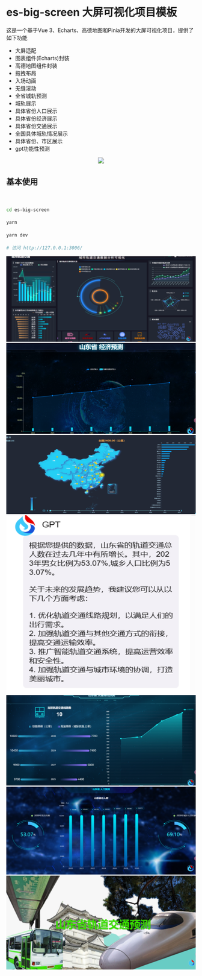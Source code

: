 
# es-big-screen 大屏可视化项目模板

这是一个基于Vue 3、Echarts、高德地图和Pinia开发的大屏可视化项目，提供了如下功能

*   大屏适配
*   图表组件(Echarts)封装
*   高德地图组件封装
*   拖拽布局
*   入场动画
*   无缝滚动
*   全省城轨预测
*   城轨展示
*   具体省份人口展示
*   具体省份经济展示
*   具体省份交通展示
*   全国具体城轨情况展示
*   具体省份、市区展示
*   gpt功能性预测

<p align="middle">
	<img src="https://vangleer.github.io/es-big-screen/banner.gif" />
</p>


##

## 基本使用

```sh


cd es-big-screen

yarn

yarn dev

# 访问 http://127.0.0.1:3006/
```

![](https://github.com/cslyr/competition-cs/blob/master/Snipaste_2024-08-17_17-17-00.png)
![](https://github.com/cslyr/competition-cs/blob/master/economy.png)
![](https://github.com/cslyr/competition-cs/blob/master/gloval.png)
![](https://github.com/cslyr/competition-cs/blob/master/gpt.png)
![](https://github.com/cslyr/competition-cs/blob/master/jiaotong.png)
![](https://github.com/cslyr/competition-cs/blob/master/people.png)
![](https://github.com/cslyr/competition-cs/blob/master/detail-show.png)
